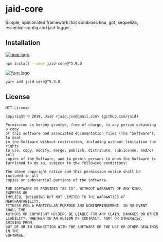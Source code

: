 # jaid-core


Simple, opinionated framework that combines koa, got, sequelize, essential-config and jaid-logger.

## Installation
<a href='https://npmjs.com/package/jaid-core'><img alt='npm logo' src='https://github.com/Jaid/action-readme/raw/master/images/base-assets/npm.png'/></a>
```bash
npm install --save jaid-core@^5.9.0
```
<a href='https://yarnpkg.com/package/jaid-core'><img alt='Yarn logo' src='https://github.com/Jaid/action-readme/raw/master/images/base-assets/yarn.png'/></a>
```bash
yarn add jaid-core@^5.9.0
```




## License
```text
MIT License

Copyright © 2019, Jaid <jaid.jsx@gmail.com> (github.com/jaid)

Permission is hereby granted, free of charge, to any person obtaining a copy
of this software and associated documentation files (the "Software"), to deal
in the Software without restriction, including without limitation the rights
to use, copy, modify, merge, publish, distribute, sublicense, and/or sell
copies of the Software, and to permit persons to whom the Software is
furnished to do so, subject to the following conditions:

The above copyright notice and this permission notice shall be included in all
copies or substantial portions of the Software.

THE SOFTWARE IS PROVIDED "AS IS", WITHOUT WARRANTY OF ANY KIND, EXPRESS OR
IMPLIED, INCLUDING BUT NOT LIMITED TO THE WARRANTIES OF MERCHANTABILITY,
FITNESS FOR A PARTICULAR PURPOSE AND NONINFRINGEMENT. IN NO EVENT SHALL THE
AUTHORS OR COPYRIGHT HOLDERS BE LIABLE FOR ANY CLAIM, DAMAGES OR OTHER
LIABILITY, WHETHER IN AN ACTION OF CONTRACT, TORT OR OTHERWISE, ARISING FROM,
OUT OF OR IN CONNECTION WITH THE SOFTWARE OR THE USE OR OTHER DEALINGS IN THE
SOFTWARE.
```

